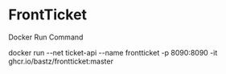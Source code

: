 # FrontTicket
Docker Run Command

docker run --net ticket-api --name frontticket -p 8090:8090 -it ghcr.io/bastz/frontticket:master

